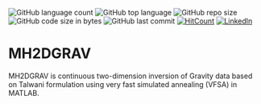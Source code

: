 ![GitHub language count](https://img.shields.io/github/languages/count/mheriyanto/MH2DGRAV)
![GitHub top language](https://img.shields.io/github/languages/top/mheriyanto/MH2DGRAV)
![GitHub repo size](https://img.shields.io/github/repo-size/mheriyanto/MH2DGRAV)
![GitHub code size in bytes](https://img.shields.io/github/languages/code-size/mheriyanto/MH2DGRAV)
![GitHub last commit](https://img.shields.io/github/last-commit/mheriyanto/MH2DGRAV.svg)
[![HitCount](http://hits.dwyl.com/mheriyanto/MH1DDC.svg)](http://hits.dwyl.com/mheriyanto/MH2DGRAV)
[![LinkedIn](https://img.shields.io/badge/-LinkedIn-black.svg?style=flat&logo=linkedin&colorB=555)](https://id.linkedin.com/in/mheriyanto)

# MH2DGRAV
MH2DGRAV is continuous two-dimension inversion of Gravity data based on Talwani formulation using very fast simulated annealing (VFSA) in MATLAB.

